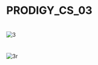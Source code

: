 # PRODIGY_CS_03
#

![3](https://github.com/Souvik65/PRODIGY_CS_03/assets/97207393/11b53374-c518-46fe-8137-a044074be0c7)
#

![3r](https://github.com/Souvik65/PRODIGY_CS_03/assets/97207393/e259509b-01f1-43bc-8101-e0171dbe85d0)

